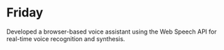 # Friday
 Developed a browser-based voice assistant using the Web Speech API for real-time voice recognition and synthesis.
